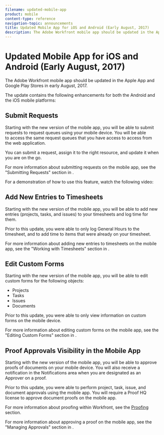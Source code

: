 ```yaml
---
filename: updated-mobile-app
product: mobile
content-type: reference
navigation-topic: announcements
title: Updated Mobile App for iOS and Android (Early August, 2017)
description: The Adobe Workfront mobile app should be updated in the Apple App and Google Play Stores in early August, 2017.
---
```


# Updated Mobile App for iOS and Android (Early August, 2017)

The Adobe Workfront mobile app should be&nbsp;updated in the Apple App and Google Play Stores in early&nbsp;August, 2017.&nbsp;

The update contains the following enhancements for both the Android and the iOS mobile platforms:

## Submit Requests

Starting with the new version of the mobile app, you will be able to submit requests to request queues using your mobile device. You will be able to&nbsp;access the same request queues that you have access to&nbsp;access from the web application.&nbsp;

You can submit a request, assign it to the right resource, and update it when you are on the go.&nbsp;

For more information about submitting requests on the mobile app, see the "Submitting Requests" section in&nbsp;.

For a demonstration of how to use this feature, watch the following video:

<!--WRITER
<iframe class="mt-media" src="assets/226008768?title=0&byline=0&portrait=0" width="640px" height="360px" frameborder="0" allowfullscreen></iframe>
-->

## Add New Entries to Timesheets

Starting with the&nbsp;new version of the mobile app, you will be able to add new entries (projects, tasks, and issues) to your timesheets and log time for them.

Prior to this update, you were able to only log General Hours to the timesheet, and to add time to items that were already on your timesheet.&nbsp;

For more information about adding new entries to timesheets on the mobile app, see the "Working with Timesheets" section in&nbsp;.

<!--WRITER
<iframe class="mt-media" src="assets/229038077?title=0&byline=0&portrait=0" width="640px" height="360px" frameborder="0" allowfullscreen></iframe>
--> 

## Edit Custom Forms

Starting with the&nbsp;new version of the mobile app, you will be able to edit custom forms for the following objects:

* Projects
* Tasks
* Issues
* Documents&nbsp;

Prior to this update, you were able to only view information on custom forms on the mobile device.&nbsp;

For more information about editing custom forms on the mobile app, see the "Editing Custom Forms" section in&nbsp;.

<!--WRITER
<iframe class="mt-media" src="assets/229038756?title=0&byline=0&portrait=0" width="640px" height="360px" frameborder="0" allowfullscreen></iframe>
--> 

## Proof Approvals Visibility in the Mobile App

Starting with the&nbsp;new version of the mobile app, you will be able to approve proofs of documents on your mobile device. You will also receive a notification in the Notifications area when you are designated as an Approver on a proof.&nbsp;

Prior to this update, you were able to perform project, task, issue, and document approvals using the mobile app. You will require a Proof HQ license to approve document proofs on the mobile app.&nbsp;

For more information about proofing within Workfront, see the [Proofing](../../review-and-approve-work/proofing/proofing.md) section.&nbsp;

For more information about approving a proof on the mobile app, see the "Managing Approvals" section in&nbsp;.

<!--WRITER
<iframe class="mt-media" src="assets/229038773?title=0&byline=0&portrait=0" width="640px" height="360px" frameborder="0" allowfullscreen></iframe>
--> 
